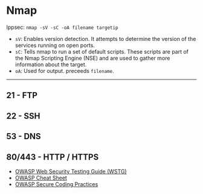 # Nmap
Ippsec: `nmap -sV -sC -oA filename targetip`

- `sV`: Enables version detection. It attempts to determine the version of the services running on open ports.
- `sC`: Tells nmap to run a set of default scripts. These scripts are part of the Nmap Scripting Engine (NSE) and are used to gather more information about the target.
- `oA`: Used for output. preceeds `filename`.

---

## 21 - FTP

## 22 - SSH

## 53 - DNS

## 80/443 - HTTP / HTTPS
- [OWASP Web Security Testing Guide (WSTG)](https://owasp.org/www-project-web-security-testing-guide/v42/4-Web_Application_Security_Testing/)
- [OWASP Cheat Sheet](https://cheatsheetseries.owasp.org/index.html)
- [OWASP Secure Coding Practices](https://owasp.org/www-project-secure-coding-practices-quick-reference-guide/stable-en/)



